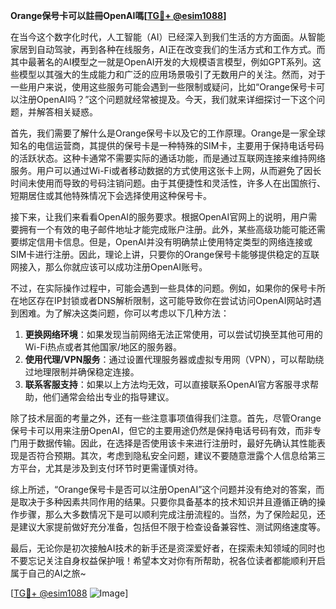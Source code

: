 **Orange保号卡可以註冊OpenAI嗎[[TG💪+ @esim1088](https://t.me/s/esim1088)]**

在当今这个数字化时代，人工智能（AI）已经深入到我们生活的方方面面。从智能家居到自动驾驶，再到各种在线服务，AI正在改变我们的生活方式和工作方式。而其中最著名的AI模型之一就是OpenAI开发的大规模语言模型，例如GPT系列。这些模型以其强大的生成能力和广泛的应用场景吸引了无数用户的关注。然而，对于一些用户来说，使用这些服务可能会遇到一些限制或疑问，比如“Orange保号卡可以注册OpenAI吗？”这个问题就经常被提及。今天，我们就来详细探讨一下这个问题，并解答相关疑惑。

首先，我们需要了解什么是Orange保号卡以及它的工作原理。Orange是一家全球知名的电信运营商，其提供的保号卡是一种特殊的SIM卡，主要用于保持电话号码的活跃状态。这种卡通常不需要实际的通话功能，而是通过互联网连接来维持网络服务。用户可以通过Wi-Fi或者移动数据的方式使用这张卡上网，从而避免了因长时间未使用而导致的号码注销问题。由于其便捷性和灵活性，许多人在出国旅行、短期居住或其他特殊情况下会选择使用这种保号卡。

接下来，让我们来看看OpenAI的服务要求。根据OpenAI官网上的说明，用户需要拥有一个有效的电子邮件地址才能完成账户注册。此外，某些高级功能可能还需要绑定信用卡信息。但是，OpenAI并没有明确禁止使用特定类型的网络连接或SIM卡进行注册。因此，理论上讲，只要你的Orange保号卡能够提供稳定的互联网接入，那么你就应该可以成功注册OpenAI账号。

不过，在实际操作过程中，可能会遇到一些具体的问题。例如，如果你的保号卡所在地区存在IP封锁或者DNS解析限制，这可能导致你在尝试访问OpenAI网站时遇到困难。为了解决这类问题，你可以考虑以下几种方法：

1. **更换网络环境**：如果发现当前网络无法正常使用，可以尝试切换至其他可用的Wi-Fi热点或者其他国家/地区的服务器。
2. **使用代理/VPN服务**：通过设置代理服务器或虚拟专用网（VPN），可以帮助绕过地理限制并确保稳定连接。
3. **联系客服支持**：如果以上方法均无效，可以直接联系OpenAI官方客服寻求帮助，他们通常会给出专业的指导建议。

除了技术层面的考量之外，还有一些注意事项值得我们注意。首先，尽管Orange保号卡可以用来注册OpenAI，但它的主要用途仍然是保持电话号码有效，而非专门用于数据传输。因此，在选择是否使用该卡来进行注册时，最好先确认其性能表现是否符合预期。其次，考虑到隐私安全问题，建议不要随意泄露个人信息给第三方平台，尤其是涉及到支付环节时更需谨慎对待。

综上所述，“Orange保号卡是否可以注册OpenAI”这个问题并没有绝对的答案，而是取决于多种因素共同作用的结果。只要你具备基本的技术知识并且遵循正确的操作步骤，那么大多数情况下是可以顺利完成注册流程的。当然，为了保险起见，还是建议大家提前做好充分准备，包括但不限于检查设备兼容性、测试网络速度等。

最后，无论你是初次接触AI技术的新手还是资深爱好者，在探索未知领域的同时也不要忘记关注自身权益保护哦！希望本文对你有所帮助，祝各位读者都能顺利开启属于自己的AI之旅~

[[TG💪+ @esim1088](https://t.me/s/esim1088) ![Image](https://i.postimg.cc/4NQfJmqS/Snipaste-2025-05-13-00-14-12.png)]